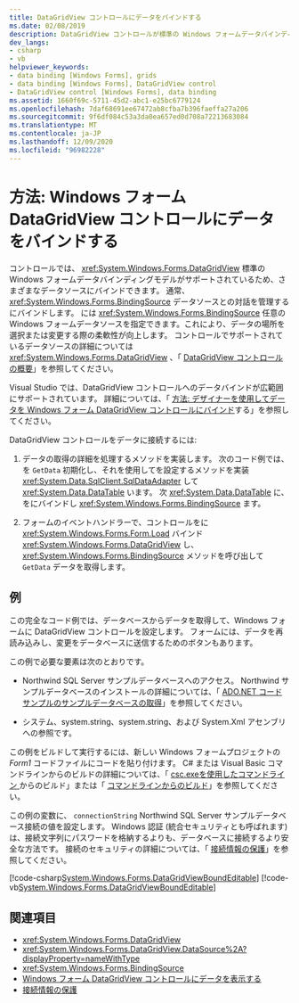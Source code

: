 ```yaml
---
title: DataGridView コントロールにデータをバインドする
ms.date: 02/08/2019
description: DataGridView コントロールが標準の Windows フォームデータバインディングモデルをサポートして、さまざまなデータソースにバインドできるようにする方法について説明します。
dev_langs:
- csharp
- vb
helpviewer_keywords:
- data binding [Windows Forms], grids
- data binding [Windows Forms], DataGridView control
- DataGridView control [Windows Forms], data binding
ms.assetid: 1660f69c-5711-45d2-abc1-e25bc6779124
ms.openlocfilehash: 7daf68691ee67472ab8cfba7b396faeffa27a206
ms.sourcegitcommit: 9f6df084c53a3da0ea657ed0d708a72213683084
ms.translationtype: MT
ms.contentlocale: ja-JP
ms.lasthandoff: 12/09/2020
ms.locfileid: "96982228"
---
```

# <a name="how-to-bind-data-to-the-windows-forms-datagridview-control"></a>方法: Windows フォーム DataGridView コントロールにデータをバインドする

コントロールでは、 <xref:System.Windows.Forms.DataGridView> 標準の Windows フォームデータバインディングモデルがサポートされているため、さまざまなデータソースにバインドできます。 通常、 <xref:System.Windows.Forms.BindingSource> データソースとの対話を管理するにバインドします。 には <xref:System.Windows.Forms.BindingSource> 任意の Windows フォームデータソースを指定できます。これにより、データの場所を選択または変更する際の柔軟性が向上します。 コントロールでサポートされているデータソースの詳細については <xref:System.Windows.Forms.DataGridView> 、「 [DataGridView コントロールの概要](datagridview-control-overview-windows-forms.md)」を参照してください。  

Visual Studio では、DataGridView コントロールへのデータバインドが広範囲にサポートされています。 詳細については、「 [方法: デザイナーを使用してデータを Windows フォーム DataGridView コントロールにバインド](bind-data-to-the-datagrid-using-the-designer.md)する」を参照してください。  

DataGridView コントロールをデータに接続するには:

1. データの取得の詳細を処理するメソッドを実装します。 次のコード例では、を `GetData` 初期化し、それを使用してを設定するメソッドを実装 <xref:System.Data.SqlClient.SqlDataAdapter> して <xref:System.Data.DataTable> います。 次 <xref:System.Data.DataTable> に、をにバインドし <xref:System.Windows.Forms.BindingSource> ます。

2. フォームのイベントハンドラーで、コントロールをに <xref:System.Windows.Forms.Form.Load> バインド <xref:System.Windows.Forms.DataGridView> し、 <xref:System.Windows.Forms.BindingSource> メソッドを呼び出して `GetData` データを取得します。  

## <a name="example"></a>例

この完全なコード例では、データベースからデータを取得して、Windows フォームに DataGridView コントロールを設定します。 フォームには、データを再読み込みし、変更をデータベースに送信するためのボタンもあります。  

この例で必要な要素は次のとおりです。

- Northwind SQL Server サンプルデータベースへのアクセス。 Northwind サンプルデータベースのインストールの詳細については、「 [ADO.NET コードサンプルのサンプルデータベースの取得](/dotnet/framework/data/adonet/sql/linq/downloading-sample-databases)」を参照してください。

- システム、system.string、system.string、および System.Xml アセンブリへの参照です。  

この例をビルドして実行するには、新しい Windows フォームプロジェクトの *Form1* コードファイルにコードを貼り付けます。 C# または Visual Basic コマンドラインからのビルドの詳細については、「 [csc.exeを使用したコマンドライン ](/dotnet/csharp/language-reference/compiler-options/command-line-building-with-csc-exe) からのビルド」または「 [コマンドラインからのビルド](/dotnet/visual-basic/reference/command-line-compiler/building-from-the-command-line)」を参照してください。  
  
この例の変数に、 `connectionString` Northwind SQL Server サンプルデータベース接続の値を設定します。 Windows 認証 (統合セキュリティとも呼ばれます) は、接続文字列にパスワードを格納するよりも、データベースに接続するより安全な方法です。 接続のセキュリティの詳細については、「 [接続情報の保護](/dotnet/framework/data/adonet/protecting-connection-information)」を参照してください。  

[!code-csharp[System.Windows.Forms.DataGridViewBoundEditable](~/samples/snippets/csharp/VS_Snippets_Winforms/System.Windows.Forms.DataGridViewBoundEditable/CS/datagridviewboundeditable.cs)]
[!code-vb[System.Windows.Forms.DataGridViewBoundEditable](~/samples/snippets/visualbasic/VS_Snippets_Winforms/System.Windows.Forms.DataGridViewBoundEditable/VB/datagridviewboundeditable.vb)]  
  
## <a name="see-also"></a>関連項目

- <xref:System.Windows.Forms.DataGridView>
- <xref:System.Windows.Forms.DataGridView.DataSource%2A?displayProperty=nameWithType>
- <xref:System.Windows.Forms.BindingSource>
- [Windows フォーム DataGridView コントロールにデータを表示する](displaying-data-in-the-windows-forms-datagridview-control.md)
- [接続情報の保護](/dotnet/framework/data/adonet/protecting-connection-information)
